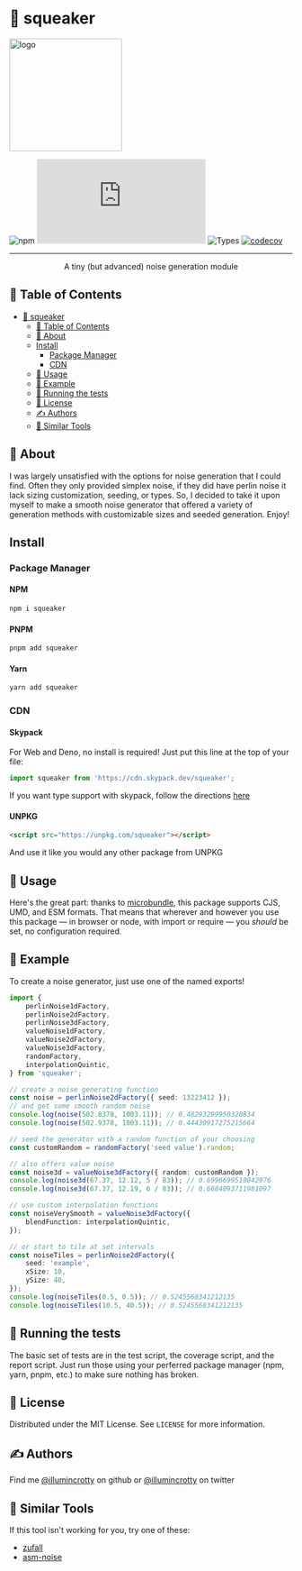 # 📣 squeaker

<!-- PROJECT LOGO -->
<img src="https://i.imgur.com/HYEN9DZ.png" alt="logo" width="200"/>

<!-- Shields -->

![npm](https://img.shields.io/npm/l/squeaker)
![size-badge](https://img.badgesize.io/https:/unpkg.com/squeaker/dist/squeaker.modern.js?compression=brotli)
![Types](https://badgen.net/npm/types/squeaker)
[![codecov](https://codecov.io/gh/illumincrotty/squeaker/branch/main/graph/badge.svg?token=W17SYOVM6T)](https://codecov.io/gh/illumincrotty/squeaker)

</div>

---

<p align="center"> A tiny (but advanced) noise generation module
</p>

## 📝 Table of Contents

- [📣 squeaker](#-squeaker)
  - [📝 Table of Contents](#-table-of-contents)
  - [🧐 About](#-about)
  - [Install](#install)
    - [Package Manager](#package-manager)
    - [CDN](#cdn)
  - [🎈 Usage](#-usage)
  - [📖 Example](#-example)
  - [🔧 Running the tests](#-running-the-tests)
  - [📃 License](#-license)
  - [✍️ Authors](#️-authors)
  - [🔨 Similar Tools](#-similar-tools)

## 🧐 About

I was largely unsatisfied with the options for noise generation that I could find. Often they only provided simplex noise, if they did have perlin noise it lack sizing customization, seeding, or types. So, I decided to take it upon myself to make a smooth noise generator that offered a variety of generation methods with customizable sizes and seeded generation. Enjoy!

## Install

### Package Manager

#### NPM <!-- omit in TOC -->

```sh
npm i squeaker
```

#### PNPM <!-- omit in TOC -->

```sh
pnpm add squeaker
```

#### Yarn <!-- omit in TOC -->

```sh
yarn add squeaker
```

### CDN

#### Skypack <!-- omit in TOC -->

For Web and Deno, no install is required! Just put this line at the top of your file:

```typescript
import squeaker from 'https://cdn.skypack.dev/squeaker';
```

If you want type support with skypack, follow the directions [here]('https://docs.skypack.dev/skypack-cdn/code/javascript#using-skypack-urls-in-typescript')

#### UNPKG <!-- omit in TOC -->

```html
<script src="https://unpkg.com/squeaker"></script>
```

And use it like you would any other package from UNPKG

## 🎈 Usage

Here's the great part: thanks to [microbundle](https://github.com/developit/microbundle), this package supports CJS, UMD, and ESM formats.
That means that wherever and however you use this package — in browser or node, with import or require — you _should_ be set, no configuration required.

## 📖 Example

To create a noise generator, just use one of the named exports!

```typescript
import {
	perlinNoise1dFactory,
	perlinNoise2dFactory,
	perlinNoise3dFactory,
	valueNoise1dFactory,
	valueNoise2dFactory,
	valueNoise3dFactory,
	randomFactory,
	interpolationQuintic,
} from 'squeaker';

// create a noise generating function
const noise = perlinNoise2dFactory({ seed: 13223412 });
// and get some smooth random noise
console.log(noise(502.8378, 1003.11)); // 0.48293299950320834
console.log(noise(502.9378, 1003.11)); // 0.44430917275215664

// seed the generator with a random function of your choosing
const customRandom = randomFactory('seed value').random;

// also offers value noise
const noise3d = valueNoise3dFactory({ random: customRandom });
console.log(noise3d(67.37, 12.12, 5 / 83)); // 0.6996699510042976
console.log(noise3d(67.37, 12.19, 6 / 83)); // 0.6684093711981097

// use custom interpolation functions
const noiseVerySmooth = valueNoise3dFactory({
	blendFunction: interpolationQuintic,
});

// or start to tile at set intervals
const noiseTiles = perlinNoise2dFactory({
	seed: 'example',
	xSize: 10,
	ySize: 40,
});
console.log(noiseTiles(0.5, 0.5)); // 0.5245568341212135
console.log(noiseTiles(10.5, 40.5)); // 0.5245568341212135
```

## 🔧 Running the tests

The basic set of tests are in the test script, the coverage script, and the report script. Just run those using your perferred package manager (npm, yarn, pnpm, etc.) to make sure nothing has broken.

<!-- LICENSE -->

## 📃 License

Distributed under the MIT License. See `LICENSE` for more information.

## ✍️ Authors

Find me [@illumincrotty](https://github.com/illumincrotty) on github or [@illumincrotty](https://twitter.com/illumincrotty) on twitter

## 🔨 Similar Tools

If this tool isn't working for you, try one of these:

-   [zufall](https://github.com/tstelzer/zufall)
-   [asm-noise](https://github.com/WesleyClements/asm-noise)
